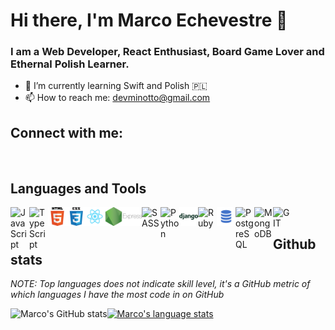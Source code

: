 # Hi there, I'm Marco Echevestre 👋

### I am a Web Developer, React Enthusiast, Board Game Lover and Ethernal Polish Learner.

- 🌱 I’m currently learning Swift and Polish :poland:
- 📫 How to reach me: devminotto@gmail.com


## Connect with me:
[<img align='left' alt='' width='22px' src='https://cdn.jsdelivr.net/npm/simple-icons@3.7.0/icons/linkedin.svg' />][linkedin]
[<img align='left' alt='' width='22px' src='https://cdn.jsdelivr.net/npm/simple-icons@3.7.0/icons/instagram.svg' />][instagram]
<br/>


## Languages and Tools
[<img align='left' alt='JavaScript' width='30px' src="https://img.icons8.com/color/48/000000/javascript.png"/>][javascript]
[<img align='left' alt='TypeScript' width='30px' src="https://img.icons8.com/color/48/000000/typescript.png"/>][typescript]
[<img align='left' alt='HTML5' width='30px' src="https://raw.githubusercontent.com/github/explore/80688e429a7d4ef2fca1e82350fe8e3517d3494d/topics/html/html.png"/>][html]
[<img align='left' alt='CSS3' width='30px' src="https://raw.githubusercontent.com/github/explore/80688e429a7d4ef2fca1e82350fe8e3517d3494d/topics/css/css.png"/>][css]
[<img align='left' alt='React' width='30px' src="https://raw.githubusercontent.com/github/explore/80688e429a7d4ef2fca1e82350fe8e3517d3494d/topics/react/react.png"/>][react]
[<img align='left' alt='Node.js' width='30px' src="https://raw.githubusercontent.com/github/explore/80688e429a7d4ef2fca1e82350fe8e3517d3494d/topics/nodejs/nodejs.png"/>][node]
[<img align='left' alt='Express' width='30px' src="https://raw.githubusercontent.com/github/explore/80688e429a7d4ef2fca1e82350fe8e3517d3494d/topics/express/express.png"/>][express]
[<img align='left' alt='SASS' width='30px' src="https://img.icons8.com/color/48/000000/sass.png"/>][sass]
[<img align='left' alt='Python' width='30px' src="https://img.icons8.com/color/48/000000/python.png"/>][python]
[<img align='left' alt='Django' width='30px' src="https://raw.githubusercontent.com/github/explore/80688e429a7d4ef2fca1e82350fe8e3517d3494d/topics/django/django.png"/>][django]
[<img align='left' alt='Ruby' width='30px' src="https://img.icons8.com/color/48/000000/ruby-programming-language.png"/>][ruby]
[<img align='left' alt='SQL' width='30px' src="https://raw.githubusercontent.com/github/explore/80688e429a7d4ef2fca1e82350fe8e3517d3494d/topics/sql/sql.png"/>][sql]
[<img align='left' alt='PostgreSQL' width='30px' src="https://img.icons8.com/color/48/000000/postgreesql.png"/>][postgres]
[<img align='left' alt='MongoDB' width='30px' src="https://img.icons8.com/color/48/000000/mongodb.png"/>][mongodb]
[<img align='left' alt='GIT' width='30px' src="https://img.icons8.com/color/48/000000/git.png"/>][git]
<br/>


## Github stats

*NOTE: Top languages does not indicate skill level, it's a GitHub metric of which languages I have the most code in on GitHub*

<a href="https://profile-summary-for-github.com/user/marcoaminotto">
  <img align="left" height="170px" src="https://github-readme-stats.vercel.app/api?username=marcoaminotto&show_icons=true&line_height=27&count_private=true&include_all_commits=true" alt="Marco's GitHub stats"/>
  <img  height="170px" src="https://github-readme-stats.vercel.app/api/top-langs/?username=marcoaminotto&hide_langs_below=5&layout=compact" alt="Marco's language stats"/>
</a>


[instagram]: https://www.instagram.com/marco_echevestre/
[linkedin]: https://www.linkedin.com/in/marco-echevestre/

[react]: https://pt-br.reactjs.org/
[css]: https://devdocs.io/css/
[html]: https://developer.mozilla.org/en-US/docs/Web/HTML/
[sass]: https://sass-lang.com/
[typescript]: https://www.typescriptlang.org/
[javascript]: https://devdocs.io/javascript/
[python]: https://www.python.org/
[django]: https://www.djangoproject.com/
[node]: https://nodejs.org/en/
[express]: https://expressjs.com/
[ruby]: https://www.ruby-lang.org/
[postgres]: https://www.postgresql.org/
[mongodb]: https://www.mongodb.com/
[sql]: https://www.w3schools.com/sql/sql_intro.asp
[android]: https://www.android.com/
[git]: https://git-scm.com/
